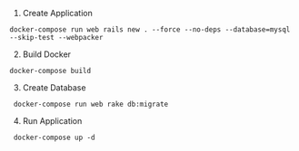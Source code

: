 1. Create Application

```
docker-compose run web rails new . --force --no-deps --database=mysql --skip-test --webpacker
```

2. Build Docker

```
docker-compose build
```

3. Create Database

```
 docker-compose run web rake db:migrate
```

4. Run Application

```
 docker-compose up -d
```
